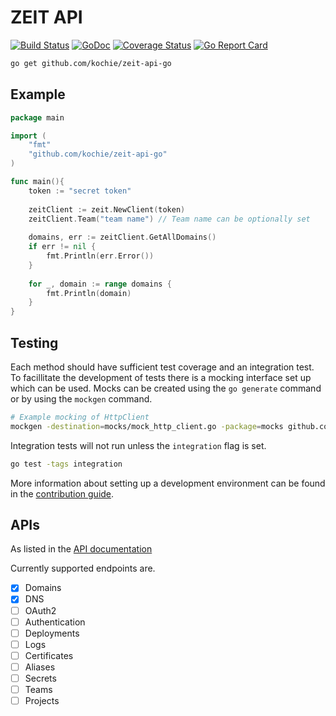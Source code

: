 # ZEIT API
[![Build Status](https://travis-ci.com/kochie/zeit-api-go.svg?token=DyduaqJxsshHLt3JzTx3&branch=master)](https://travis-ci.com/kochie/zeit-api-go)
[![GoDoc](https://godoc.org/github.com/kochie/zeit-api-go?status.svg)](https://godoc.org/github.com/kochie/zeit-api-go)
[![Coverage Status](https://coveralls.io/repos/github/kochie/zeit-api-go/badge.svg?branch=master)](https://coveralls.io/github/kochie/zeit-api-go?branch=master)
[![Go Report Card](https://goreportcard.com/badge/github.com/kochie/zeit-api-go)](https://goreportcard.com/report/github.com/kochie/zeit-api-go)
```bash
go get github.com/kochie/zeit-api-go
```

## Example
```go
package main

import (
	"fmt"
	"github.com/kochie/zeit-api-go"
)

func main(){
	token := "secret token"
	
	zeitClient := zeit.NewClient(token)
	zeitClient.Team("team name") // Team name can be optionally set
	
	domains, err := zeitClient.GetAllDomains()
	if err != nil {
		fmt.Println(err.Error())
	}
	
	for _, domain := range domains {
		fmt.Println(domain)
	}
}
```

## Testing
Each method should have sufficient test coverage and an integration test. To facillitate the development of tests there is a mocking interface set up which can be used. Mocks can be created using the `go generate` command or by using the `mockgen` command.
```bash
# Example mocking of HttpClient
mockgen -destination=mocks/mock_http_client.go -package=mocks github.com/kochie/zeit-api-go HttpClient
```

Integration tests will not run unless the `integration` flag is set.

```bash
go test -tags integration
```

More information about setting up a development environment can be found in the [contribution guide](./CONTRIBUTING.md).

## APIs
As listed in the [API documentation](https://zeit.co/docs/api)

Currently supported endpoints are.
- [x] Domains
- [x] DNS
- [ ] OAuth2
- [ ] Authentication
- [ ] Deployments
- [ ] Logs
- [ ] Certificates
- [ ] Aliases
- [ ] Secrets
- [ ] Teams
- [ ] Projects
